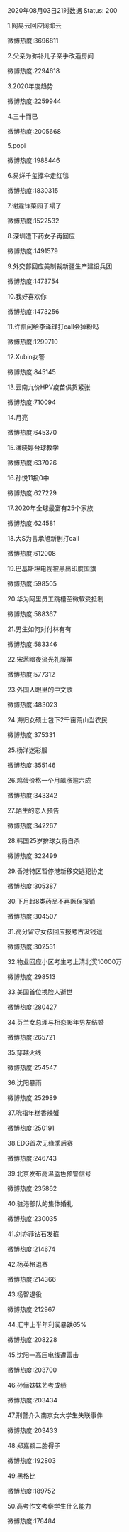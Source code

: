 2020年08月03日21时数据
Status: 200

1.网易云回应网抑云

微博热度:3696811

2.父亲为弥补儿子亲手改造房间

微博热度:2294618

3.2020年度趋势

微博热度:2259944

4.三十而已

微博热度:2005668

5.popi

微博热度:1988446

6.易烊千玺撑伞走红毯

微博热度:1830315

7.谢霆锋菜园子塌了

微博热度:1522532

8.深圳遭下药女子再回应

微博热度:1491579

9.外交部回应美制裁新疆生产建设兵团

微博热度:1473754

10.我好喜欢你

微博热度:1473256

11.许凯问给李泽锋打call会掉粉吗

微博热度:1299710

12.Xubin女警

微博热度:845145

13.云南九价HPV疫苗供货紧张

微博热度:710094

14.月亮

微博热度:645370

15.潘晓婷台球教学

微博热度:637026

16.孙悦11投0中

微博热度:627229

17.2020年全球最富有25个家族

微博热度:624581

18.大S为言承旭新剧打call

微博热度:612008

19.巴基斯坦电视被黑出印度国旗

微博热度:598505

20.华为阿里员工跳槽至微软受抵制

微博热度:588367

21.男生如何对付林有有

微博热度:583346

22.宋茜暗夜流光礼服裙

微博热度:577312

23.外国人眼里的中文歌

微博热度:483023

24.海归女硕士包下2千亩荒山当农民

微博热度:375331

25.杨洋迷彩服

微博热度:355146

26.鸡蛋价格一个月飙涨逾六成

微博热度:343342

27.陌生的恋人预告

微博热度:342267

28.韩国25岁排球女将自杀

微博热度:322499

29.香港特区暂停港新移交逃犯协定

微博热度:305387

30.下月起8类药品不再医保报销

微博热度:304507

31.高分留守女孩回应报考古没钱途

微博热度:302551

32.物业回应小区考生考上清北奖10000万

微博热度:298513

33.美国首位换脸人逝世

微博热度:280427

34.芬兰女总理与相恋16年男友结婚

微博热度:265721

35.穿越火线

微博热度:254547

36.沈阳暴雨

微博热度:252989

37.吮指年糕香辣蟹

微博热度:250191

38.EDG首次无缘季后赛

微博热度:246743

39.北京发布高温蓝色预警信号

微博热度:235862

40.驻港部队的集体婚礼

微博热度:230035

41.刘亦菲钻石发箍

微博热度:214674

42.杨英格退赛

微博热度:214366

43.杨智退役

微博热度:212967

44.汇丰上半年利润暴跌65%

微博热度:208228

45.沈阳一高压电线遭雷击

微博热度:203700

46.孙俪妹妹艺考成绩

微博热度:203434

47.刑警介入南京女大学生失联事件

微博热度:203433

48.郑嘉颖二胎得子

微博热度:192803

49.黑格比

微博热度:189752

50.高考作文考察学生什么能力

微博热度:178484

